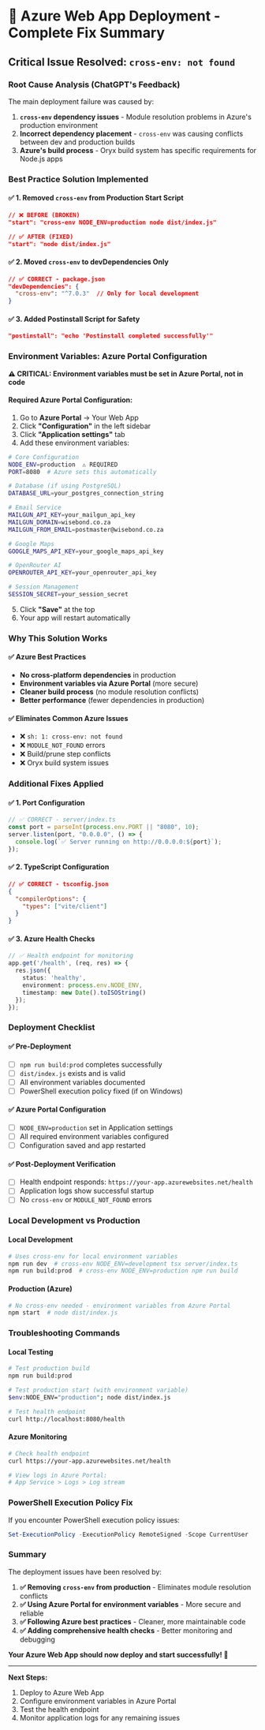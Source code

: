 # 🚀 Azure Web App Deployment - Complete Fix Summary

## **Critical Issue Resolved: `cross-env: not found`**

### **Root Cause Analysis (ChatGPT's Feedback)**
The main deployment failure was caused by:
1. **`cross-env` dependency issues** - Module resolution problems in Azure's production environment
2. **Incorrect dependency placement** - `cross-env` was causing conflicts between dev and production builds
3. **Azure's build process** - Oryx build system has specific requirements for Node.js apps

### **Best Practice Solution Implemented**

#### **✅ 1. Removed `cross-env` from Production Start Script**
```json
// ❌ BEFORE (BROKEN)
"start": "cross-env NODE_ENV=production node dist/index.js"

// ✅ AFTER (FIXED)
"start": "node dist/index.js"
```

#### **✅ 2. Moved `cross-env` to devDependencies Only**
```json
// ✅ CORRECT - package.json
"devDependencies": {
  "cross-env": "^7.0.3"  // Only for local development
}
```

#### **✅ 3. Added Postinstall Script for Safety**
```json
"postinstall": "echo 'Postinstall completed successfully'"
```

### **Environment Variables: Azure Portal Configuration**

**⚠️ CRITICAL: Environment variables must be set in Azure Portal, not in code**

#### **Required Azure Portal Configuration:**
1. Go to **Azure Portal** → Your Web App
2. Click **"Configuration"** in the left sidebar
3. Click **"Application settings"** tab
4. Add these environment variables:

```bash
# Core Configuration
NODE_ENV=production  ⚠️ REQUIRED
PORT=8080  # Azure sets this automatically

# Database (if using PostgreSQL)
DATABASE_URL=your_postgres_connection_string

# Email Service
MAILGUN_API_KEY=your_mailgun_api_key
MAILGUN_DOMAIN=wisebond.co.za
MAILGUN_FROM_EMAIL=postmaster@wisebond.co.za

# Google Maps
GOOGLE_MAPS_API_KEY=your_google_maps_api_key

# OpenRouter AI
OPENROUTER_API_KEY=your_openrouter_api_key

# Session Management
SESSION_SECRET=your_session_secret
```

5. Click **"Save"** at the top
6. Your app will restart automatically

### **Why This Solution Works**

#### **✅ Azure Best Practices**
- **No cross-platform dependencies** in production
- **Environment variables via Azure Portal** (more secure)
- **Cleaner build process** (no module resolution conflicts)
- **Better performance** (fewer dependencies in production)

#### **✅ Eliminates Common Azure Issues**
- ❌ `sh: 1: cross-env: not found`
- ❌ `MODULE_NOT_FOUND` errors
- ❌ Build/prune step conflicts
- ❌ Oryx build system issues

### **Additional Fixes Applied**

#### **✅ 1. Port Configuration**
```typescript
// ✅ CORRECT - server/index.ts
const port = parseInt(process.env.PORT || "8080", 10);
server.listen(port, "0.0.0.0", () => {
  console.log(`✅ Server running on http://0.0.0.0:${port}`);
});
```

#### **✅ 2. TypeScript Configuration**
```json
// ✅ CORRECT - tsconfig.json
{
  "compilerOptions": {
    "types": ["vite/client"]
  }
}
```

#### **✅ 3. Azure Health Checks**
```typescript
// ✅ Health endpoint for monitoring
app.get('/health', (req, res) => {
  res.json({
    status: 'healthy',
    environment: process.env.NODE_ENV,
    timestamp: new Date().toISOString()
  });
});
```

### **Deployment Checklist**

#### **✅ Pre-Deployment**
- [ ] `npm run build:prod` completes successfully
- [ ] `dist/index.js` exists and is valid
- [ ] All environment variables documented
- [ ] PowerShell execution policy fixed (if on Windows)

#### **✅ Azure Portal Configuration**
- [ ] `NODE_ENV=production` set in Application settings
- [ ] All required environment variables configured
- [ ] Configuration saved and app restarted

#### **✅ Post-Deployment Verification**
- [ ] Health endpoint responds: `https://your-app.azurewebsites.net/health`
- [ ] Application logs show successful startup
- [ ] No `cross-env` or `MODULE_NOT_FOUND` errors

### **Local Development vs Production**

#### **Local Development**
```bash
# Uses cross-env for local environment variables
npm run dev  # cross-env NODE_ENV=development tsx server/index.ts
npm run build:prod  # cross-env NODE_ENV=production npm run build
```

#### **Production (Azure)**
```bash
# No cross-env needed - environment variables from Azure Portal
npm start  # node dist/index.js
```

### **Troubleshooting Commands**

#### **Local Testing**
```bash
# Test production build
npm run build:prod

# Test production start (with environment variable)
$env:NODE_ENV="production"; node dist/index.js

# Test health endpoint
curl http://localhost:8080/health
```

#### **Azure Monitoring**
```bash
# Check health endpoint
curl https://your-app.azurewebsites.net/health

# View logs in Azure Portal:
# App Service > Logs > Log stream
```

### **PowerShell Execution Policy Fix**

If you encounter PowerShell execution policy issues:
```powershell
Set-ExecutionPolicy -ExecutionPolicy RemoteSigned -Scope CurrentUser
```

### **Summary**

The deployment issues have been resolved by:

1. **✅ Removing `cross-env` from production** - Eliminates module resolution conflicts
2. **✅ Using Azure Portal for environment variables** - More secure and reliable
3. **✅ Following Azure best practices** - Cleaner, more maintainable code
4. **✅ Adding comprehensive health checks** - Better monitoring and debugging

**Your Azure Web App should now deploy and start successfully! 🎉**

---

**Next Steps:**
1. Deploy to Azure Web App
2. Configure environment variables in Azure Portal
3. Test the health endpoint
4. Monitor application logs for any remaining issues 